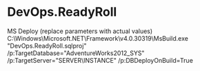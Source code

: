 # DevOps.ReadyRoll

MS Deploy (replace parameters with actual values)
C:\Windows\Microsoft.NET\Framework\v4.0.30319\MsBuild.exe "DevOps.ReadyRoll.sqlproj" /p:TargetDatabase="AdventureWorks2012_SYS" /p:TargetServer="SERVER\INSTANCE" /p:DBDeployOnBuild=True